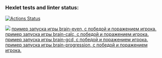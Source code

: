 ### Hexlet tests and linter status:
[![Actions Status](https://github.com/brahmanchik/php-project-lvl1/actions/workflows/hexlet-check.yml/badge.svg)](https://github.com/brahmanchik/php-project-lvl1/actions)

<a href="https://codeclimate.com/github/brahmanchik/php-project-lvl1/maintainability"><img src="https://api.codeclimate.com/v1/badges/3211c6a3660391d72fc1/maintainability" /></a>
<a href="https://asciinema.org/a/IVQ62vUjK7peJLZ8mfkWaJROu">пример запуска игры brain-even, с победой и поражением игрока.</a><br>
<a href="https://asciinema.org/a/165DcaWQU85xQsn1iqOUFwFmK">пример запуска игры brain-calc, с победой и поражением игрока.</a></br>
<a href="https://asciinema.org/a/QWe5kZJH2WhhDiNzMbARfKuzw">пример запуска игры brain-gcd, с победой и поражением игрока.</a>
<a href="https://asciinema.org/a/43aDSbS5CYSw03nDmmBS8OXM3">пример запуска игры brain-progression, с победой и поражением игрока.</a>




